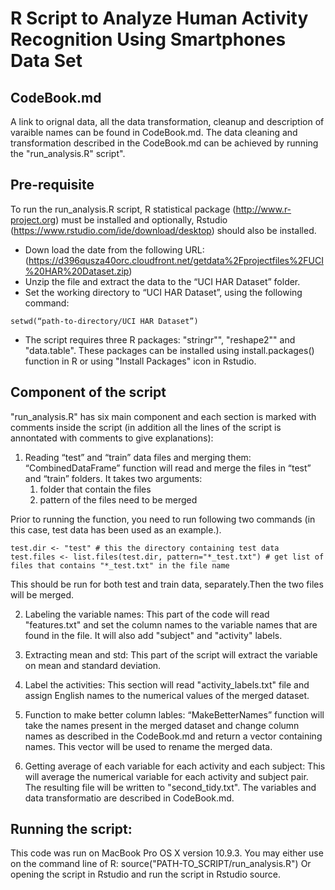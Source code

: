 R Script to Analyze Human Activity Recognition Using Smartphones Data Set
========================================================

CodeBook.md
---------------------
A link to orignal data, all the data transformation, cleanup and description of varaible names can be found in CodeBook.md. The data cleaning and transformation described in the CodeBook.md can be achieved by running the "run_analysis.R" script". 



Pre-requisite
---------------------------
To run the run_analysis.R script, R statistical package (http://www.r-project.org) must be installed and optionally, Rstudio (https://www.rstudio.com/ide/download/desktop) should also be installed. 
* Down load the date from the following URL:
(https://d396qusza40orc.cloudfront.net/getdata%2Fprojectfiles%2FUCI%20HAR%20Dataset.zip)
* Unzip the file and extract the data to the “UCI HAR Dataset” folder.
* Set the working directory to “UCI HAR Dataset”, using the following command:

```{r}
setwd(“path-to-directory/UCI HAR Dataset”)
```

* The script requires three R packages: "stringr"", "reshape2"" and "data.table". These packages can be installed using install.packages() function in R or using "Install Packages" icon in Rstudio.

Component of the script
-----------------------------------
"run_analysis.R" has six main component and each section is marked with comments inside the script (in addition all the lines of the script is annontated with comments to give explanations):

1. Reading “test” and “train” data files and merging them:
“CombinedDataFrame” function will read and merge the files in “test” and “train” folders. It takes two arguments: 
    1. folder that contain the files 
    2. pattern of the files need to be merged

  Prior to running the function, you need to run following two commands (in this case, test data has
  been used as an example.). 
```{r}
test.dir <- "test" # this the directory containing test data
test.files <- list.files(test.dir, pattern="*_test.txt") # get list of files that contains "*_test.txt" in the file name 
```
This should be run for both test and train data, separately.Then the two files will be merged. 

2. Labeling the variable names:
This part of the code will read "features.txt" and set the column names to the variable names that are found in the file. It will also add "subject" and "activity"  labels. 

3. Extracting mean and std:
This part of the script will extract the variable on mean and standard deviation. 

4. Label the activities:
This section will read "activity_labels.txt" file and assign English names to the numerical values of the merged dataset. 

5. Function to make better column lables:
“MakeBetterNames” function will take the names present in the merged dataset and change column names as described in the CodeBook.md and return a vector containing names.  This vector will be used to rename the merged data. 

6. Getting average of each variable for each activity and each subject:
This will average the numerical variable for each activity and subject pair.  The resulting file will be written to "second_tidy.txt". The variables and data transformatio are described in CodeBook.md.

Running the script: 
-------------------------
This code was run on MacBook Pro OS X version 10.9.3. 
You may either use on the command line of R:
source("PATH-TO_SCRIPT/run_analysis.R")
Or opening the script in Rstudio and run the script in Rstudio source. 


